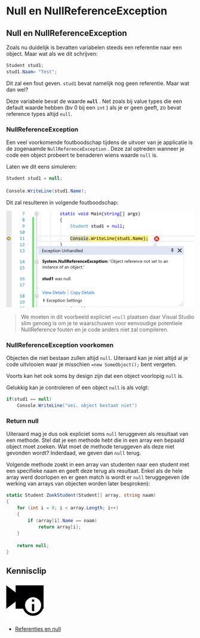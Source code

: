 # Null en NullReferenceException

## Null en NullReferenceException

Zoals nu duidelijk is bevatten variabelen steeds een referentie naar een object. Maar wat als we dit schrijven:

```csharp
Student stud1;
stud1.Naam= "Test";
```

Dit zal een fout geven. `stud1` bevat namelijk nog geen referentie. Maar wat dan wel?

Deze variabele bevat de waarde **`null`** . Net zoals bij value types die een default waarde hebben \(bv 0 bij een `int` \) als je er geen geeft, zo bevat reference types altijd `null`.

### NullReferenceException

Een veel voorkomende foutboodschap tijdens de uitvoer van je applicatie is de zogenaamde `NullReferenceException` . Deze zal optreden wanneer je code een object probeert te benaderen wiens waarde `null` is.

Laten we dit eens simuleren:

```csharp
Student stud1 = null;

Console.WriteLine(stud1.Name);
```

Dit zal resulteren in volgende foutboodschap:

![NullReferenceException error in VS](../../.gitbook/assets/nullref%20%282%29.png)

> We moeten in dit voorbeeld expliciet `=null` plaatsen daar Visual Studio slim genoeg is om je te waarschuwen voor eenvoudige potentiele NullReference fouten en je code anders niet zal compileren.

### NullReferenceException voorkomen

Objecten die niet bestaan zullen altijd `null`. Uiteraard kan je niet altijd al je code uitvlooien waar je misschien `=new SomeObject();` bent vergeten.

Voorts kan het ook soms by design zijn dat een object voorlopig `null` is.

Gelukkig kan je controleren of een object `null` is als volgt:

```csharp
if(stud1 == null)
    Console.WriteLine("oei. object bestaat niet")
```

### Return null

Uiteraard mag je dus ook expliciet soms `null` teruggeven als resultaat van een methode. Stel dat je een methode hebt die in een array een bepaald object moet zoeken. Wat moet de methode teruggeven als deze niet gevonden wordt? Inderdaad, we geven dan `null` terug.

Volgende methode zoekt in een array van studenten naar een student met een specifieke naam en geeft deze terug als resultaat. Enkel als de hele array werd doorlopen en er geen match is wordt er `null` teruggegeven \(de werking van arrays van objecten worden later besproken\):

```csharp
static Student ZoekStudent(Student[] array, string naam)
{
    for (int i = 0; i < array.Length; i++)
    {
        if (array[i].Name == naam)
            return array[i];
    }

    return null;
}
```

## Kennisclip

![](../../.gitbook/assets/infoclip%20%282%29%20%282%29.png)

* [Referenties en null](https://ap.cloud.panopto.eu/Panopto/Pages/Viewer.aspx?id=49247267-d9db-411a-8de6-ab5e0084792a)

